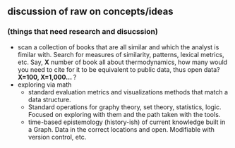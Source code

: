 <h2>discussion of raw on concepts/ideas</h2>
<h3>(things that need research and disucssion)</h3>
<ul>
<li>
scan a collection of books that are all similar and which the analyst is fimilar with. Search for measures of similarity, patterns, lexical metrics, etc. Say, <b>X</b> number of book all about thermodynamics, how many would you need to cite for it to be equivalent to public data, thus open data? <b>X=100, X=1,000... </b>? 
</li>
<li>
exploring via math
    <ul>
    <li>
      standard evaluation metrics and visualizations methods that match a data structure. 
    </li>
    <li>
Standard operations for graphy theory, set theory, statistics, logic. Focused on exploring with them and the path taken with the tools.
    </li>
    <li>
    time-based epistemology (history-ish) of current knowledge built in a Graph. Data in the correct locations and open. Modifiable with version control, etc. 
    </li>
    </ul>
</li>
</ul>
